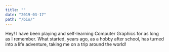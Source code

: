 ```yaml
---
title: ""
date: "2019-03-17"
path: "/bio/"
---
```


Hey! I have been playing and self-learning Computer Graphics for as long as I remember. What started, years ago, as a hobby after school, has turned into a life adventure, taking me on a trip around the world!
